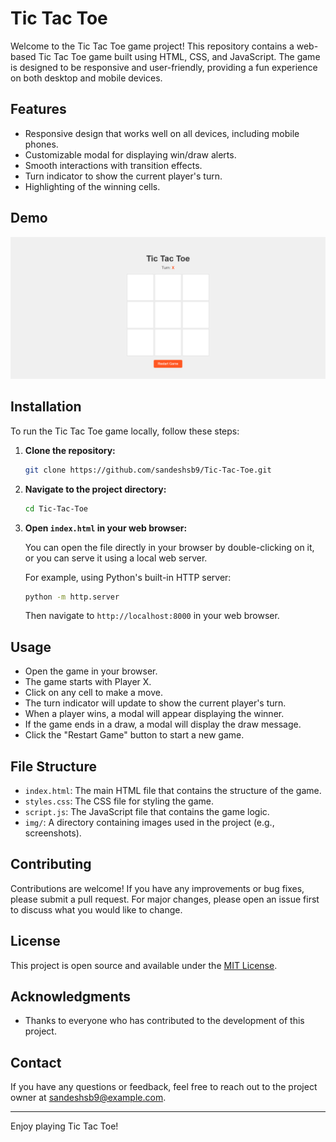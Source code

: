 # Tic Tac Toe

Welcome to the Tic Tac Toe game project! This repository contains a web-based Tic Tac Toe game built using HTML, CSS, and JavaScript. The game is designed to be responsive and user-friendly, providing a fun experience on both desktop and mobile devices.

## Features

- Responsive design that works well on all devices, including mobile phones.
- Customizable modal for displaying win/draw alerts.
- Smooth interactions with transition effects.
- Turn indicator to show the current player's turn.
- Highlighting of the winning cells.

## Demo

![Tic Tac Toe Screenshot](img/picc.png)

## Installation

To run the Tic Tac Toe game locally, follow these steps:

1. **Clone the repository:**

    ```sh
    git clone https://github.com/sandeshsb9/Tic-Tac-Toe.git
    ```

2. **Navigate to the project directory:**

    ```sh
    cd Tic-Tac-Toe
    ```

3. **Open `index.html` in your web browser:**

    You can open the file directly in your browser by double-clicking on it, or you can serve it using a local web server.

    For example, using Python's built-in HTTP server:

    ```sh
    python -m http.server
    ```

    Then navigate to `http://localhost:8000` in your web browser.

## Usage

- Open the game in your browser.
- The game starts with Player X.
- Click on any cell to make a move.
- The turn indicator will update to show the current player's turn.
- When a player wins, a modal will appear displaying the winner.
- If the game ends in a draw, a modal will display the draw message.
- Click the "Restart Game" button to start a new game.

## File Structure

- `index.html`: The main HTML file that contains the structure of the game.
- `styles.css`: The CSS file for styling the game.
- `script.js`: The JavaScript file that contains the game logic.
- `img/`: A directory containing images used in the project (e.g., screenshots).

## Contributing

Contributions are welcome! If you have any improvements or bug fixes, please submit a pull request. For major changes, please open an issue first to discuss what you would like to change.

## License

This project is open source and available under the [MIT License](LICENSE).

## Acknowledgments

- Thanks to everyone who has contributed to the development of this project.

## Contact

If you have any questions or feedback, feel free to reach out to the project owner at [sandeshsb9@example.com](mailto:sandeshsb9@example.com).

---

Enjoy playing Tic Tac Toe!
